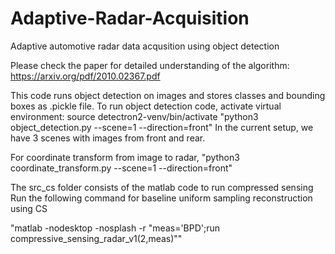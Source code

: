 # Adaptive-Radar-Acquisition
Adaptive automotive radar data acqusition using object detection

Please check the paper for detailed understanding of the algorithm: https://arxiv.org/pdf/2010.02367.pdf


This code runs object detection on images and stores classes and bounding boxes as .pickle file. 
To run object detection code, activate virtual environment: source detectron2-venv/bin/activate
"python3 object_detection.py --scene=1 --direction=front" 
In the current setup, we have 3 scenes with images from front and rear. 

For coordinate transform from image to radar, 
"python3 coordinate_transform.py --scene=1 --direction=front"

The src_cs folder consists of the matlab code to run compressed sensing 
Run the following command for baseline uniform sampling reconstruction using CS

"matlab -nodesktop -nosplash -r "meas='BPD';run compressive_sensing_radar_v1(2,meas)""  
 
